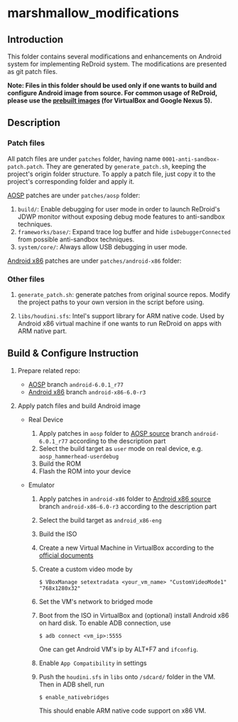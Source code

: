 # marshmallow_modifications

## Introduction

This folder contains several modifications and enhancements on Android system for implementing ReDroid system. The modifications are presented as git patch files.

**Note: Files in this folder should be used only if one wants to build and configure Android image from source. For common usage of ReDroid, please use the [prebuilt images][prebuilt-imgs] (for VirtualBox and Google Nexus 5).**

## Description

### Patch files

All patch files are under `patches` folder, having name `0001-anti-sandbox-patch.patch`. They are generated by `generate_patch.sh`, keeping the project's origin folder structure. To apply a patch file, just copy it to the project's corresponding folder and apply it.

[AOSP][aosp] patches are under `patches/aosp` folder:

1. `build/`: Enable debugging for user mode in order to launch ReDroid's JDWP monitor without exposing debug mode features to anti-sandbox techniques.
2. `frameworks/base/`: Expand trace log buffer and hide `isDebuggerConnected` from possible anti-sandbox techniques.
3. `system/core/`: Always allow USB debugging in user mode.

[Android x86][andx86] patches are under `patches/android-x86` folder:

### Other files

1. `generate_patch.sh`: generate patches from original source repos. Modify the project paths to your own version in the script before using.

2. `libs/houdini.sfs`: Intel's support library for ARM native code. Used by Android x86 virtual machine if one wants to run ReDroid on apps with ARM native part.

## Build & Configure Instruction

1. Prepare related repo:
    * [AOSP][aosp] branch `android-6.0.1_r77`
    * [Android x86][andx86] branch `android-x86-6.0-r3`

2. Apply patch files and build Android image

    * Real Device

        1. Apply patches in `aosp` folder to [AOSP source][aosp] branch `android-6.0.1_r77` according to the description part
        2. Select the build target as `user` mode on real device, e.g. `aosp_hammerhead-userdebug`
        3. Build the ROM
        4. Flash the ROM into your device

    * Emulator

        1. Apply patches in `android-x86` folder to [Android x86 source][andx86] branch `android-x86-6.0-r3` according to the description part
        2. Select the build target as `android_x86-eng`
        3. Build the ISO
        4. Create a new Virtual Machine in VirtualBox according to the [official documents][andx86_vb]
        5. Create a custom video mode by

            `$ VBoxManage setextradata <your_vm_name> "CustomVideoMode1" "768x1280x32"`

        6. Set the VM's network to bridged mode
        7. Boot from the ISO in VirtualBox and (optional) install Android x86 on hard disk. To enable ADB connection, use

            `$ adb connect <vm_ip>:5555`

            One can get Android VM's ip by ALT+F7 and `ifconfig`.

        8. Enable `App Compatibility` in settings
        9. Push the `houdini.sfs` in `libs` onto `/sdcard/` folder in the VM. Then in ADB shell, run

            `$ enable_nativebridges`

            This should enable ARM native code support on x86 VM.

[prebuilt-imgs]: https://www.dropbox.com/s/yieoxl9i4chzg4x/ReDroid_img.tar.gz?dl=0
[aosp]: https://source.android.com/
[andx86]: http://www.android-x86.org/
[andx86_vb]: http://www.android-x86.org/documents/virtualboxhowto
